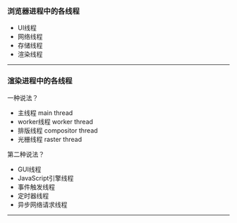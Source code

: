 ### 浏览器进程中的各线程
- UI线程
- 网络线程
- 存储线程
- 渲染线程

___
### 渲染进程中的各线程

一种说法？
- 主线程 main thread
- worker线程 worker thread
- 排版线程 compositor thread
- 光栅线程 raster thread

第二种说法？
- GUI线程
- JavaScript引擎线程
- 事件触发线程
- 定时器线程
- 异步网络请求线程
___
###